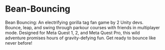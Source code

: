 # Bean-Bouncing
Bean Bouncing: An electrifying gorilla tag fan game by 2 Unity devs. Bounce, leap, and swing through parkour courses with friends in multiplayer mode. Designed for Meta Quest 1, 2, and Meta Quest Pro, this wild adventure promises hours of gravity-defying fun. Get ready to bounce like never before!
